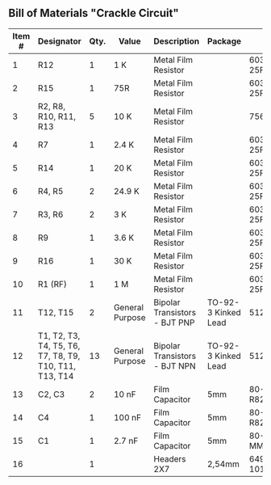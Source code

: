## Bill of Materials "Crackle Circuit"

Item #|Designator| Qty.|Value|Description |Package|Mouser No|Mfr. No
| --- | --- | --- |--- | --- | --- |--- | --- |
1|R12|1|1 K|Metal Film Resistor||603-MFR-25FBF52-1K|MFR-25FBF52-1K
2|R15|1|75R|Metal Film Resistor||603-MFR-25FTE52-75R|MFR-25FTE52-75R
3|R2, R8, R10, R11, R13|5|10 K|Metal Film Resistor||756-MFR3-10KFC|MFR3-10KFC
4|R7|1|2.4 K|Metal Film Resistor||603-MFR-25FTE52-2K4|MFR-25FTE52-2K4
5|R14|1|20 K|Metal Film Resistor||603-MFR-25FBF52-20K|MFR-25FBF52-20K
6|R4, R5|2|24.9 K|Metal Film Resistor||603-MFR-25FBF52-24K9|MFR-25FBF52-24K9
7|R3, R6|2|3 K|Metal Film Resistor||603-MFR-25FTE52-3K|MFR-25FTE52-3K
8|R9|1|3.6 K|Metal Film Resistor||603-MFR-25FTE52-3K6|MFR-25FTE52-3K6
9|R16|1|30 K|Metal Film Resistor||603-MFR-25FTE52-30K|MFR-25FTE52-30K
10|R1 (RF)|1|1 M|Metal Film Resistor||603-MFR-25FTF52-1M|MFR-25FTF52-1M
11|T12, T15|2|General Purpose|Bipolar Transistors - BJT PNP|TO-92-3 Kinked Lead|512-2N3906TAR|2N3906TAR
12|T1, T2, T3, T4, T5, T6, T7, T8, T9, T10, T11, T13, T14|13|General Purpose|Bipolar Transistors - BJT NPN|TO-92-3 Kinked Lead|512-2N3904TF|2N3904TF
13|C2, C3|2|10 nF|Film Capacitor|5mm|80-R82EC2100DQ50K|R82EC2100DQ50K
14|C4|1|100 nF|Film Capacitor|5mm|80-R82DC3100CK50J|R82DC3100CK50J
15|C1|1|2.7 nF|Film Capacitor|5mm|80-MMK5272K50J01L4|MMK5272K50J01L4BULK
16||1||Headers 2X7|2,54mm|649-1012938191404BLF|10129381-914004BLF
